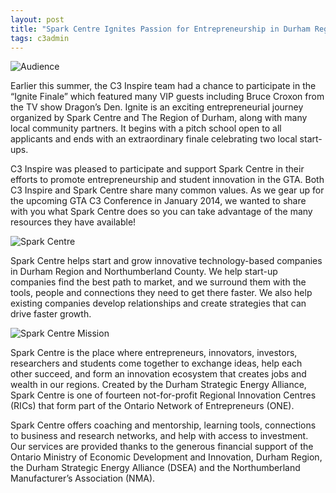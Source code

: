 ```yaml
---
layout: post
title: "Spark Centre Ignites Passion for Entrepreneurship in Durham Region"
tags: c3admin
---
```

![Audience](http://c3inspire.com/wp-content/uploads/2013/08/1016542_489830441103057_1726682332_n-300x200.jpg)

Earlier this summer, the C3 Inspire team had a chance to participate in the “Ignite Finale” which featured many VIP guests including Bruce Croxon from the TV show Dragon’s Den.  Ignite is an exciting entrepreneurial journey organized by Spark Centre and The Region of Durham, along with many local community partners. It begins with a pitch school open to all applicants and ends with an extraordinary finale celebrating two local start-ups.

C3 Inspire was pleased to participate and support Spark Centre in their efforts to promote entrepreneurship and student innovation in the GTA.  Both C3 Inspire and Spark Centre share many common values.  As we gear up for the upcoming GTA C3 Conference in January 2014, we wanted to share with you what Spark Centre does so you can take advantage of the many resources they have available!

![Spark Centre](http://c3inspire.com/wp-content/uploads/2013/08/Spark-Logo-Web2.jpg)

Spark Centre helps start and grow innovative technology-based companies in Durham Region and Northumberland County. We help start-up companies find the best path to market, and we surround them with the tools, people and connections they need to get there faster. We also help existing companies develop relationships and create strategies that can drive faster growth.

![Spark Centre Mission](http://c3inspire.com/wp-content/uploads/2013/08/spark-centre-details.jpg)

Spark Centre is the place where entrepreneurs, innovators, investors, researchers and students come together to exchange ideas, help each other succeed, and form an innovation ecosystem that creates jobs and wealth in our regions. Created by the Durham Strategic Energy Alliance, Spark Centre is one of fourteen not-for-profit Regional Innovation Centres (RICs) that form part of the Ontario Network of Entrepreneurs (ONE).

Spark Centre offers coaching and mentorship, learning tools, connections to business and research networks, and help with access to investment. Our services are provided thanks to the generous financial support of the Ontario Ministry of Economic Development and Innovation, Durham Region, the Durham Strategic Energy Alliance (DSEA) and the Northumberland Manufacturer’s Association (NMA).
